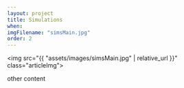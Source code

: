 ```yaml
---
layout: project
title: Simulations
when:
imgFilename: "simsMain.jpg"
order: 2
---
```


<img src="{{ "assets/images/simsMain.jpg" | relative_url }}" class="articleImg">

other content
